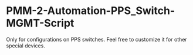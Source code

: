 # PMM-2-Automation-PPS_Switch-MGMT-Script
Only for configurations on PPS switches. Feel free to customize it for other special devices.
